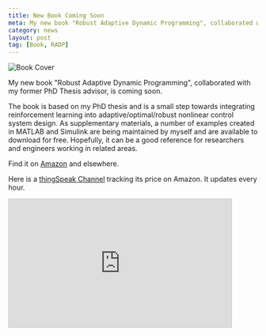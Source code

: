 ```yaml
---
title: New Book Coming Soon
meta: My new book "Robust Adaptive Dynamic Programming", collaborated with my former PhD Thesis advisor, is coming soon.
category: news
layout: post
tag: [Book, RADP]
---
```


![Book Cover](http://media.wiley.com/product_data/coverImage300/49/11191326/1119132649.jpg)

My new book "Robust Adaptive Dynamic Programming", collaborated with my former PhD Thesis advisor, is coming soon.

The book is based on my PhD thesis and is a small step towards integrating reinforcement learning into adaptive/optimal/robust nonlinear control system design. As supplementary materials, a number of examples created in MATLAB and Simulink are being maintained by myself and are available to download for free. Hopefully, it can be a good reference for researchers and engineers working in related areas.

Find it on
[Amazon](https://www.amazon.com/Adaptive-Dynamic-Programming-Systems-Engineering/dp/1119132649) and elsewhere.

Here is a [thingSpeak Channel](https://thingspeak.com/channels/275333) tracking its price on Amazon. It updates every hour.

<iframe width="450" height="260" style="border: 1px solid #cccccc;" src="https://thingspeak.com/channels/275333/charts/1?bgcolor=%23ffffff&color=%23d62020&dynamic=true&results=60&title=RADP+Book+Price+on+Amazon&type=line&xaxis=Date&yaxis=Price+%28in+US+Dollar%29"></iframe>